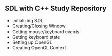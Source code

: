 ## SDL with C++ Study Repository

- Initializing SDL
- Creating/Closing Window
- Getting mouse/keyboard events
- Getting keyboard state
- Setting up OpenGL
- Creating OpenGL Context
